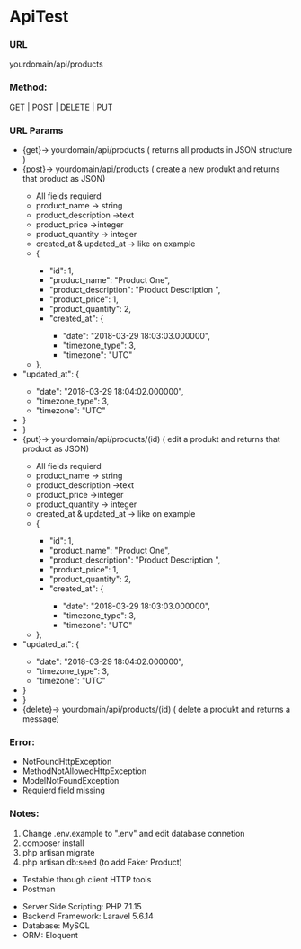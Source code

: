 <h1> ApiTest </h1>
<h3>URL</h3>
<p> yourdomain/api/products</p>
<h3>Method:</h3>
<p>GET | POST | DELETE | PUT</p>
<h3>URL Params</h3>
<ul>
   <li>{get}->  yourdomain/api/products ( returns all products in JSON structure )</li>
   <li>{post}->  yourdomain/api/products ( create a new produkt and returns that product as JSON)</li>
   <ul>
      <li>All fields requierd</li>
      <li>product_name -> string</li>
      <li>product_description ->text</li>
      <li>product_price ->integer</li>
      <li>product_quantity -> integer</li>
      <li>created_at & updated_at -> like on example</li>
      <li>{</li>
      <ul>
         <li>"id": 1,</li>
         <li>"product_name": "Product One",</li>
         <li>"product_description": "Product Description ",</li>
         <li>"product_price": 1,</li>
         <li>"product_quantity": 2,</li>
         <li>"created_at": {</li>
         <ul>
            <li>"date": "2018-03-29 18:03:03.000000",</li>
            <li>"timezone_type": 3,</li>
            <li>"timezone": "UTC"</li>
         </ul>
      </ul>
      <li>},</li>
   </ul>
   <li>"updated_at": {</li>
   <ul>
      <li>"date": "2018-03-29 18:04:02.000000",</li>
      <li>"timezone_type": 3,</li>
      <li>"timezone": "UTC"</li>
   </ul>
   <li>}</li>
   <li>}</li>
   

<li>{put}->  yourdomain/api/products/(id)  ( edit a produkt and returns that product as JSON)</li>
<ul>
   <li>All fields requierd</li>
   <li>product_name -> string</li>
   <li>product_description ->text</li>
   <li>product_price ->integer</li>
   <li>product_quantity -> integer</li>
   <li>created_at & updated_at -> like on example</li>
   <li>{</li>
   <ul>
      <li>"id": 1,</li>
      <li>"product_name": "Product One",</li>
      <li>"product_description": "Product Description ",</li>
      <li>"product_price": 1,</li>
      <li>"product_quantity": 2,</li>
      <li>"created_at": {</li>
      <ul>
         <li>"date": "2018-03-29 18:03:03.000000",</li>
         <li>"timezone_type": 3,</li>
         <li>"timezone": "UTC"</li>
      </ul>
   </ul>
   <li>},</li>
</ul>
<li>"updated_at": {</li>
<ul>
   <li>"date": "2018-03-29 18:04:02.000000",</li>
   <li>"timezone_type": 3,</li>
   <li>"timezone": "UTC"</li>
</ul>
<li>}</li>
<li>}</li>


<li>{delete}-> yourdomain/api/products/(id)  ( delete a  produkt and returns a message)</li>

</ul>
<h3>Error:</h3>
<ul>
   <li>NotFoundHttpException</li>
   <li>MethodNotAllowedHttpException</li>
   <li>ModelNotFoundException</li>
   <li>Requierd field missing</li>
</ul>
<h3>Notes:</h3>
<ol>
   <li> Change .env.example to ".env" and edit database connetion</li>
   <li> composer install </li>
   <li> php artisan migrate </li>
   <li> php artisan db:seed (to add Faker Product)</li>
</ol>
<ul>
   <li>Testable through client HTTP tools</li>
   <li>Postman</li>
</ul>
<ul>
   <li>Server Side Scripting: PHP 7.1.15 </li>
   <li>Backend Framework: Laravel 5.6.14</li>
   <li>Database: MySQL</li>
   <li>ORM: Eloquent</li>
</ul>